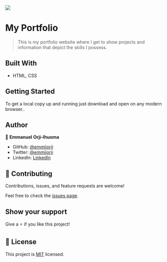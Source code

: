 ![](https://img.shields.io/badge/Microverse-blueviolet)

# My Portfolio

> This is my portfolio website where I get to show projects and information that depict the skills I possess.


## Built With

- HTML, CSS

<!-- ## Live Demo (if available) -->

<!-- [Live Demo Link](https://livedemo.com) -->


## Getting Started

To get a local copy up and running just download and open on any modern browser..

<!-- ### Prerequisites

### Setup

### Install

### Usage

### Run tests

### Deployment -->



## Author

👤 **Emmanuel Orji-Ihuoma**

- GitHub: [@emmiiorji](https://github.com/emmiiorji)
- Twitter: [@emmiiorji](https://twitter.com/emmiiorji)
- LinkedIn: [LinkedIn](https://linkedin.com/in/emmanuel-orji-2a8317121)



## 🤝 Contributing

Contributions, issues, and feature requests are welcome!

Feel free to check the [issues page](../../issues/).

## Show your support

Give a ⭐️ if you like this project!

<!-- ## Acknowledgments

- Hat tip to anyone whose code was used
- Inspiration
- etc -->

## 📝 License

This project is [MIT](./MIT.md) licensed.